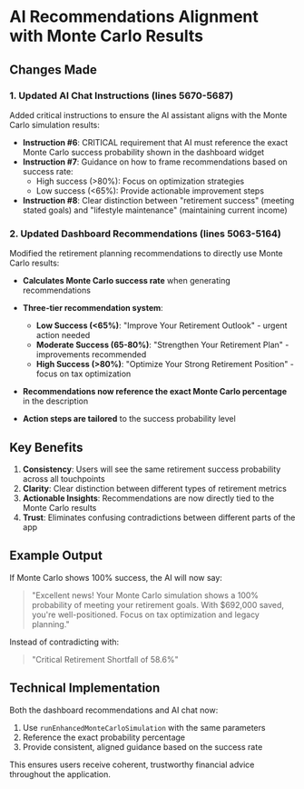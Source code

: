 # AI Recommendations Alignment with Monte Carlo Results

## Changes Made

### 1. Updated AI Chat Instructions (lines 5670-5687)
Added critical instructions to ensure the AI assistant aligns with the Monte Carlo simulation results:

- **Instruction #6**: CRITICAL requirement that AI must reference the exact Monte Carlo success probability shown in the dashboard widget
- **Instruction #7**: Guidance on how to frame recommendations based on success rate:
  - High success (>80%): Focus on optimization strategies
  - Low success (<65%): Provide actionable improvement steps
- **Instruction #8**: Clear distinction between "retirement success" (meeting stated goals) and "lifestyle maintenance" (maintaining current income)

### 2. Updated Dashboard Recommendations (lines 5063-5164)
Modified the retirement planning recommendations to directly use Monte Carlo results:

- **Calculates Monte Carlo success rate** when generating recommendations
- **Three-tier recommendation system**:
  - **Low Success (<65%)**: "Improve Your Retirement Outlook" - urgent action needed
  - **Moderate Success (65-80%)**: "Strengthen Your Retirement Plan" - improvements recommended  
  - **High Success (>80%)**: "Optimize Your Strong Retirement Position" - focus on tax optimization

- **Recommendations now reference the exact Monte Carlo percentage** in the description
- **Action steps are tailored** to the success probability level

## Key Benefits

1. **Consistency**: Users will see the same retirement success probability across all touchpoints
2. **Clarity**: Clear distinction between different types of retirement metrics
3. **Actionable Insights**: Recommendations are now directly tied to the Monte Carlo results
4. **Trust**: Eliminates confusing contradictions between different parts of the app

## Example Output

If Monte Carlo shows 100% success, the AI will now say:
> "Excellent news! Your Monte Carlo simulation shows a 100% probability of meeting your retirement goals. With $692,000 saved, you're well-positioned. Focus on tax optimization and legacy planning."

Instead of contradicting with:
> "Critical Retirement Shortfall of 58.6%"

## Technical Implementation

Both the dashboard recommendations and AI chat now:
1. Use `runEnhancedMonteCarloSimulation` with the same parameters
2. Reference the exact probability percentage
3. Provide consistent, aligned guidance based on the success rate

This ensures users receive coherent, trustworthy financial advice throughout the application.
